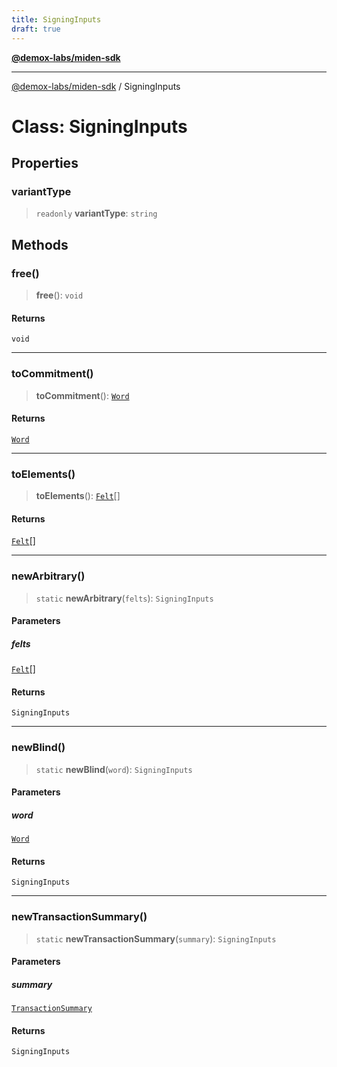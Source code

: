 ```yaml
---
title: SigningInputs
draft: true
---
```


[**@demox-labs/miden-sdk**](../index)

***

[@demox-labs/miden-sdk](../index) / SigningInputs

# Class: SigningInputs

## Properties

### variantType

> `readonly` **variantType**: `string`

## Methods

### free()

> **free**(): `void`

#### Returns

`void`

***

### toCommitment()

> **toCommitment**(): [`Word`](Word)

#### Returns

[`Word`](Word)

***

### toElements()

> **toElements**(): [`Felt`](Felt)[]

#### Returns

[`Felt`](Felt)[]

***

### newArbitrary()

> `static` **newArbitrary**(`felts`): `SigningInputs`

#### Parameters

##### felts

[`Felt`](Felt)[]

#### Returns

`SigningInputs`

***

### newBlind()

> `static` **newBlind**(`word`): `SigningInputs`

#### Parameters

##### word

[`Word`](Word)

#### Returns

`SigningInputs`

***

### newTransactionSummary()

> `static` **newTransactionSummary**(`summary`): `SigningInputs`

#### Parameters

##### summary

[`TransactionSummary`](TransactionSummary)

#### Returns

`SigningInputs`
